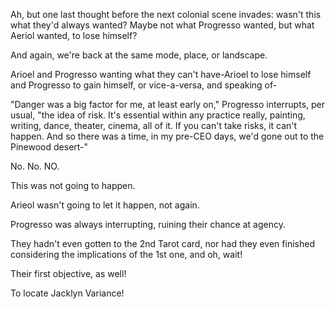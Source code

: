 Ah, but one last thought before the next colonial scene invades: wasn't this what they'd always wanted? Maybe not what Progresso wanted, but what Aeriol wanted, to lose himself?

And again, we're back at the same mode, place, or landscape.

Arioel and Progresso wanting what they can't have-Arioel to lose himself and Progresso to gain himself, or vice-a-versa, and speaking of-

"Danger was a big factor for me, at least early on," Progresso interrupts, per usual, "the idea of risk. It's essential within any practice really, painting, writing, dance, theater, cinema, all of it. If you can't take risks, it can't happen. And so there was a time, in my pre-CEO days, we'd gone out to the Pinewood desert-"

No. No. NO.

This was not going to happen.

Arieol wasn't going to let it happen, not again.

Progresso was always interrupting, ruining their chance at agency.

They hadn't even gotten to the 2nd Tarot card, nor had they even finished considering the implications of the 1st one, and oh, wait!

Their first objective, as well!

To locate Jacklyn Variance!